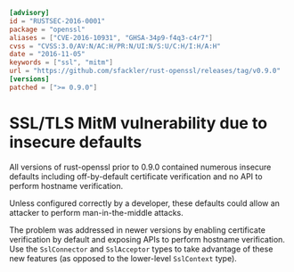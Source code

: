 ```toml
[advisory]
id = "RUSTSEC-2016-0001"
package = "openssl"
aliases = ["CVE-2016-10931", "GHSA-34p9-f4q3-c4r7"]
cvss = "CVSS:3.0/AV:N/AC:H/PR:N/UI:N/S:U/C:H/I:H/A:H"
date = "2016-11-05"
keywords = ["ssl", "mitm"]
url = "https://github.com/sfackler/rust-openssl/releases/tag/v0.9.0"
[versions]
patched = [">= 0.9.0"]
```

# SSL/TLS MitM vulnerability due to insecure defaults

All versions of rust-openssl prior to 0.9.0 contained numerous insecure defaults
including off-by-default certificate verification and no API to perform hostname
verification.

Unless configured correctly by a developer, these defaults could allow an attacker
to perform man-in-the-middle attacks.

The problem was addressed in newer versions by enabling certificate verification
by default and exposing APIs to perform hostname verification. Use the
`SslConnector` and `SslAcceptor` types to take advantage of these new features
(as opposed to the lower-level `SslContext` type).

